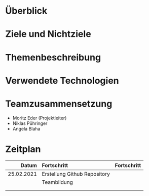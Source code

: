 # Überblick

# Ziele und Nichtziele

# Themenbeschreibung

# Verwendete Technologien

# Teamzusammensetzung
- Moritz Eder (Projektleiter)
- Niklas Pühringer
- Angela Blaha
 
# Zeitplan

| Datum  |Fortschritt    | Fortschritt |
| ------:|:-------------|:-----------:|
|25.02.2021|Erstellung Github Repository||
|        |Teambildung                 ||
|        |               |             |
|        |               |             |

